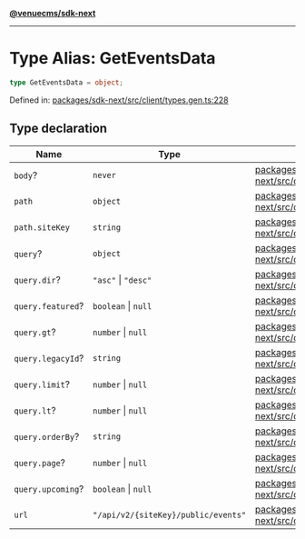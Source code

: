 [**@venuecms/sdk-next**](../Index.md)

***

# Type Alias: GetEventsData

```ts
type GetEventsData = object;
```

Defined in: [packages/sdk-next/src/client/types.gen.ts:228](https://github.com/venuecms/sdk/blob/827e1eaa472dae7093291e9dcf3855760c75d0d4/packages/sdk-next/src/client/types.gen.ts#L228)

## Type declaration

| Name | Type | Defined in |
| ------ | ------ | ------ |
| <a id="body"></a> `body`? | `never` | [packages/sdk-next/src/client/types.gen.ts:229](https://github.com/venuecms/sdk/blob/827e1eaa472dae7093291e9dcf3855760c75d0d4/packages/sdk-next/src/client/types.gen.ts#L229) |
| <a id="path"></a> `path` | `object` | [packages/sdk-next/src/client/types.gen.ts:230](https://github.com/venuecms/sdk/blob/827e1eaa472dae7093291e9dcf3855760c75d0d4/packages/sdk-next/src/client/types.gen.ts#L230) |
| `path.siteKey` | `string` | [packages/sdk-next/src/client/types.gen.ts:231](https://github.com/venuecms/sdk/blob/827e1eaa472dae7093291e9dcf3855760c75d0d4/packages/sdk-next/src/client/types.gen.ts#L231) |
| <a id="query"></a> `query`? | `object` | [packages/sdk-next/src/client/types.gen.ts:233](https://github.com/venuecms/sdk/blob/827e1eaa472dae7093291e9dcf3855760c75d0d4/packages/sdk-next/src/client/types.gen.ts#L233) |
| `query.dir`? | `"asc"` \| `"desc"` | [packages/sdk-next/src/client/types.gen.ts:237](https://github.com/venuecms/sdk/blob/827e1eaa472dae7093291e9dcf3855760c75d0d4/packages/sdk-next/src/client/types.gen.ts#L237) |
| `query.featured`? | `boolean` \| `null` | [packages/sdk-next/src/client/types.gen.ts:238](https://github.com/venuecms/sdk/blob/827e1eaa472dae7093291e9dcf3855760c75d0d4/packages/sdk-next/src/client/types.gen.ts#L238) |
| `query.gt`? | `number` \| `null` | [packages/sdk-next/src/client/types.gen.ts:241](https://github.com/venuecms/sdk/blob/827e1eaa472dae7093291e9dcf3855760c75d0d4/packages/sdk-next/src/client/types.gen.ts#L241) |
| `query.legacyId`? | `string` | [packages/sdk-next/src/client/types.gen.ts:242](https://github.com/venuecms/sdk/blob/827e1eaa472dae7093291e9dcf3855760c75d0d4/packages/sdk-next/src/client/types.gen.ts#L242) |
| `query.limit`? | `number` \| `null` | [packages/sdk-next/src/client/types.gen.ts:234](https://github.com/venuecms/sdk/blob/827e1eaa472dae7093291e9dcf3855760c75d0d4/packages/sdk-next/src/client/types.gen.ts#L234) |
| `query.lt`? | `number` \| `null` | [packages/sdk-next/src/client/types.gen.ts:240](https://github.com/venuecms/sdk/blob/827e1eaa472dae7093291e9dcf3855760c75d0d4/packages/sdk-next/src/client/types.gen.ts#L240) |
| `query.orderBy`? | `string` | [packages/sdk-next/src/client/types.gen.ts:236](https://github.com/venuecms/sdk/blob/827e1eaa472dae7093291e9dcf3855760c75d0d4/packages/sdk-next/src/client/types.gen.ts#L236) |
| `query.page`? | `number` \| `null` | [packages/sdk-next/src/client/types.gen.ts:235](https://github.com/venuecms/sdk/blob/827e1eaa472dae7093291e9dcf3855760c75d0d4/packages/sdk-next/src/client/types.gen.ts#L235) |
| `query.upcoming`? | `boolean` \| `null` | [packages/sdk-next/src/client/types.gen.ts:239](https://github.com/venuecms/sdk/blob/827e1eaa472dae7093291e9dcf3855760c75d0d4/packages/sdk-next/src/client/types.gen.ts#L239) |
| <a id="url"></a> `url` | `"/api/v2/{siteKey}/public/events"` | [packages/sdk-next/src/client/types.gen.ts:244](https://github.com/venuecms/sdk/blob/827e1eaa472dae7093291e9dcf3855760c75d0d4/packages/sdk-next/src/client/types.gen.ts#L244) |
